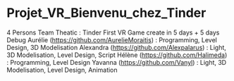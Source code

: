 # Projet_VR_Bienvenu_chez_Tinder
4 Persons Team
Theatic : Tinder
First VR Game create in 5 days + 5 days Debug
Aurélie (https://github.com/AurelieMoraitis) : Programming, Level Design, 3D Modelisation
Alexandra (https://github.com/Alexpalarus) : Light, 3D Modelisation, Level Design, Script
Hélène (https://github.com/Halimeda) : Programming, Level Design
Yavanna (https://github.com/Vanyl) : Light, 3D Modelisation, Level Design, Animation
